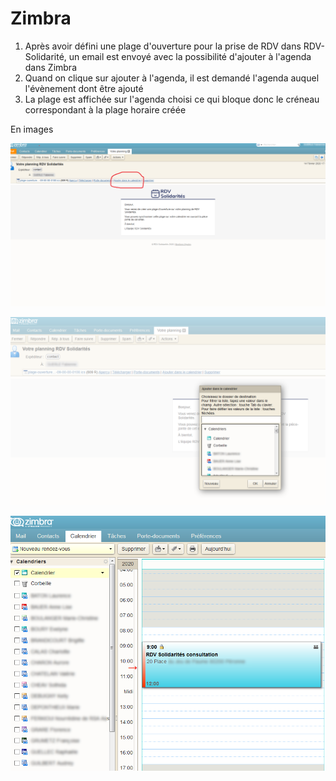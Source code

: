 # Zimbra



1. Après avoir défini une plage d'ouverture pour la prise de RDV dans RDV-Solidarité, un email est envoyé avec la possibilité d'ajouter à l'agenda dans Zimbra
2. Quand on clique sur ajouter à l'agenda, il est demandé l'agenda auquel l'évènement dont être ajouté
3. La plage est affichée sur l'agenda choisi ce qui bloque donc le créneau correspondant à la plage horaire créée

En images   

![](../.gitbook/assets/76201480-9e5c0780-61f3-11ea-921a-2de6f5884518.png)

![](../.gitbook/assets/76201596-c9465b80-61f3-11ea-9c43-4c600ccb99c2.png)

![](../.gitbook/assets/76201489-a1ef8e80-61f3-11ea-96c4-7eb48ee221ca.png)

